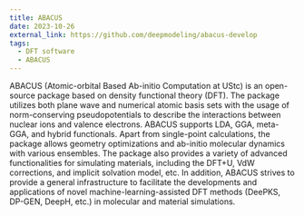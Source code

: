 ```yaml
---
title: ABACUS
date: 2023-10-26
external_link: https://github.com/deepmodeling/abacus-develop
tags:
  - DFT software
  - ABACUS
---
```


ABACUS (Atomic-orbital Based Ab-initio Computation at UStc) is an open-source package based on density functional theory (DFT). The package utilizes both plane wave and numerical atomic basis sets with the usage of norm-conserving pseudopotentials to describe the interactions between nuclear ions and valence electrons. ABACUS supports LDA, GGA, meta-GGA, and hybrid functionals. Apart from single-point calculations, the package allows geometry optimizations and ab-initio molecular dynamics with various ensembles. The package also provides a variety of advanced functionalities for simulating materials, including the DFT+U, VdW corrections, and implicit solvation model, etc. In addition, ABACUS strives to provide a general infrastructure to facilitate the developments and applications of novel machine-learning-assisted DFT methods (DeePKS, DP-GEN, DeepH, etc.) in molecular and material simulations.

<!--more-->
